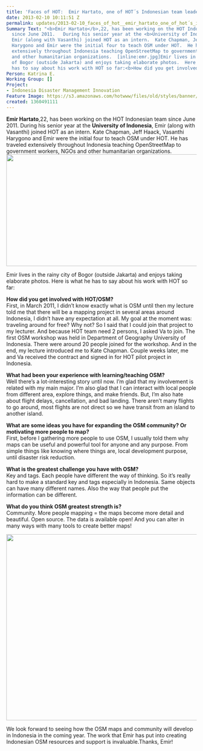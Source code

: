 ```yaml
---
title: 'Faces of HOT:  Emir Hartato, one of HOT´s Indonesian team leaders'
date: 2013-02-10 10:11:51 Z
permalink: updates/2013-02-10_faces_of_hot__emir_hartato_one_of_hot´s_indonesian_team_leaders
Summary Text: "<b>Emir Hartato</b>,22, has been working on the HOT Indonesian team
  since June 2011.   During his senior year at the <b>University of Indonesia</b>,
  Emir (along with Vasanthi) joined HOT as an intern.  Kate Chapman, Jeff Haack, Vasanthi
  Harygono and Emir were the initial four to teach OSM under HOT.  He has traveled
  extensively throughout Indonesia teaching OpenStreetMap to government workers, NGOs
  and other humanitarian organizations.  [inline:emr.jpg]Emir lives in the rainy city
  of Bogor (outside Jakarta) and enjoys taking elaborate photos.  Here is what he
  has to say about his work with HOT so far:<b>How did you get involved with HOT/OSM?</b>"
Person: Katrina E.
Working Group: []
Project:
- Indonesia Disaster Management Innovation
Feature Image: https://s3.amazonaws.com/hotwww/files/old/styles/banner/public/emr_0.jpg
created: 1360491111
---
```


<p><strong>Emir Hartato</strong>,22, has been working on the HOT Indonesian team since June 2011. During his senior year at the <strong>University of Indonesia</strong>, Emir (along with Vasanthi) joined HOT as an intern. Kate Chapman, Jeff Haack, Vasanthi Harygono and Emir were the initial four to teach OSM under HOT. He has traveled extensively throughout Indonesia teaching OpenStreetMap to government workers, NGOs and other humanitarian organizations. <!--break--><img src="https://s3.amazonaws.com/hotwww/files/old/emr_0_0.jpg" alt="" style="width:780px;height:296px"></p><p>Emir lives in the rainy city of Bogor (outside Jakarta) and enjoys taking elaborate photos. Here is what he has to say about his work with HOT so far:</p><p><strong>How did you get involved with HOT/OSM?</strong> <br>First, in March 2011, I didn’t know exactly what is OSM until then my lecture told me that there will be a mapping project in several areas around Indonesia, I didn’t have any expectation at all. My goal at the moment was: traveling around for free? Why not? So I said that I could join that project to my lecturer. And because HOT team need 2 persons, I asked Va to join. The first OSM workshop was held in Department of Geography University of Indonesia. There were around 20 people joined for the workshop. And in the end, my lecture introduced me to Kate Chapman. Couple weeks later, me and Va received the contract and signed in for HOT pilot project in Indonesia.</p><p><strong>What had been your experience with learning/teaching OSM?</strong> <br>Well there’s a lot-interesting story until now. I’m glad that my involvement is related with my main major. I’m also glad that I can interact with local people from different area, explore things, and make friends. But, I’m also hate about flight delays, cancellation, and bad landing. There aren’t many flights to go around, most flights are not direct so we have transit from an island to another island.</p><p><strong>What are some ideas you have for expanding the OSM community? Or motivating more people to map?</strong> <br>First, before I gathering more people to use OSM, I usually told them why maps can be useful and powerful tool for anyone and any purpose. From simple things like knowing where things are, local development purpose, until disaster risk reduction.</p><p><strong>What is the greatest challenge you have with OSM?</strong> <br>Key and tags. Each people have different the way of thinking. So it’s really hard to make a standard key and tags especially in Indonesia. Same objects can have many different names. Also the way that people put the information can be different.</p><p><strong>What do you think OSM greatest strength is? </strong> <br>Community. More people mapping = the maps become more detail and beautiful. Open source. The data is available open! And you can alter in many ways with many tools to create better maps!&nbsp;</p><p><img src="https://s3.amazonaws.com/hotwww/files/old/emir_0.jpg" alt="" style="width:780px;height:493px"></p><p>We look forward to seeing how the OSM maps and community will develop in Indonesia in the coming year. The work that Emir has put into creating Indonesian OSM resources and support is invaluable.Thanks, Emir!</p>
